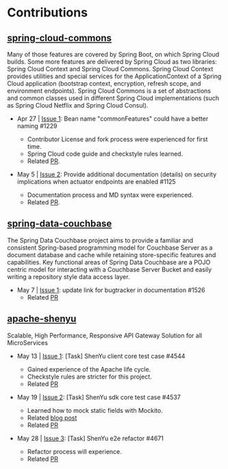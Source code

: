 # Contributions

## [spring-cloud-commons](https://github.com/spring-cloud/spring-cloud-commons)
<p>Many of those features are covered by Spring Boot, on which Spring Cloud builds. Some more features are delivered by Spring Cloud as two libraries: Spring Cloud Context and Spring Cloud Commons. Spring Cloud Context provides utilities and special services for the ApplicationContext of a Spring Cloud application (bootstrap context, encryption, refresh scope, and environment endpoints). Spring Cloud Commons is a set of abstractions and common classes used in different Spring Cloud implementations (such as Spring Cloud Netflix and Spring Cloud Consul).</p>

- Apr 27 | [Issue 1](https://github.com/spring-cloud/spring-cloud-commons/issues/1229):
Bean name "commonFeatures" could have a better naming #1229
  - Contributor License and fork process were experienced for first time.
  - Spring Cloud code guide and checkstyle rules learned.
  - Related [PR](https://github.com/spring-cloud/spring-cloud-commons/pull/1230).

- May 5 | [Issue 2](https://github.com/spring-cloud/spring-cloud-commons/issues/1125): Provide additional documentation (details) 
on security implications when actuator endpoints are enabled #1125
  - Documentation process and MD syntax were experienced.
  - Related [PR](https://github.com/spring-cloud/spring-cloud-commons/pull/1231).

## [spring-data-couchbase](https://github.com/spring-projects/spring-data-couchbase)
<p>The Spring Data Couchbase project aims to provide a familiar and consistent Spring-based programming model for Couchbase Server as a document database and cache while retaining store-specific features and capabilities. Key functional areas of Spring Data Couchbase are a POJO centric model for interacting with a Couchbase Server Bucket and easily writing a repository style data access layer.
</p>

- May 7 | [Issue 1](https://github.com/spring-projects/spring-data-couchbase/issues/1526):
update link for bugtracker in documentation #1526
  - Related [PR](https://github.com/spring-projects/spring-data-couchbase/pull/1731)

    
## [apache-shenyu](https://github.com/apache/shenyu)
<p>Scalable, High Performance, Responsive API Gateway Solution for all MicroServices</p>

- May 13 | [Issue 1](https://github.com/apache/shenyu/issues/4544): [Task] ShenYu client core test case #4544
  - Gained experience of the Apache life cycle.
  - Checkstyle rules are stricter for this project.
  - Related [PR](https://github.com/apache/shenyu/pull/4632)

- May 19 | [Issue 2](https://github.com/apache/shenyu/issues/4537): [Task] ShenYu sdk core test case #4537
    - Learned how to mock static fields with Mockito.
    - Related [blog post](https://medium.com/@omernaci/mocking-static-classes-with-mockito-7fc6fe54d4b0) 
    - Related [PR](https://github.com/apache/shenyu/pull/4632)
  
- May 28 | [Issue 3](https://github.com/apache/shenyu/issues/4671): [Task] ShenYu e2e refactor #4671
    - Refactor process will experience.
    - Related [PR]()

